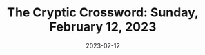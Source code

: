 ---
title: 'The Cryptic Crossword: Sunday, February 12, 2023'
date: 2023-02-12
tags:
  - cryptic
  - posts
layout: layouts/post.njk
---
